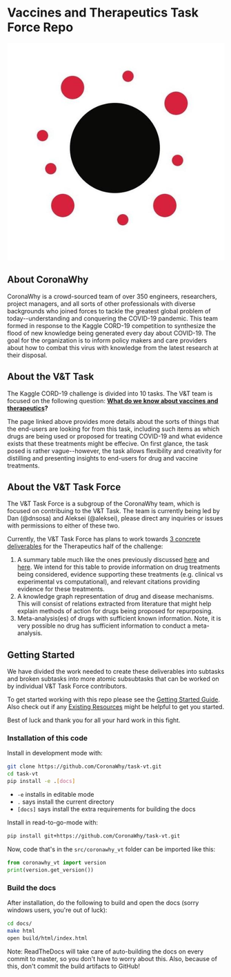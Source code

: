 # Vaccines and Therapeutics Task Force Repo

![alt text](./misc/images/coronawhy_logo.jpg)

## About CoronaWhy

CoronaWhy is a crowd-sourced team of over 350 engineers, researchers, project managers, and all sorts of other professionals with diverse backgrounds who joined forces to tackle the greatest global problem of today--understanding and conquering the COVID-19 pandemic. This team formed in response to the Kaggle CORD-19 competition to synthesize the flood of new knowledge being generated every day about COVID-19. The goal for the organization is to inform policy makers and care providers about how to combat this virus with knowledge from the latest research at their disposal.

## About the V&T Task

The Kaggle CORD-19 challenge is divided into 10 tasks. The V&T team is focused on the following question: **[What do we know about vaccines and therapeutics](https://www.kaggle.com/allen-institute-for-ai/CORD-19-research-challenge/tasks?taskId=561)?**

The page linked above provides more details about the sorts of things that the end-users are looking for from this task, including such items as which drugs are being used or proposed for treating COVID-19 and what evidence exists that these treatments might be effecive. On first glance, the task posed is rather vague--however, the task allows flexibility and creativity for distilling and presenting insights to end-users for drug and vaccine treatments.

## About the V&T Task Force

The V&T Task Force is a subgroup of the CoronaWhy team, which is focused on contribuing to the V&T Task. The team is currently being led by Dan (@dnsosa) and Aleksei (@aleksei), please direct any inquiries or issues with permissions to either of these two.

Currently, the V&T Task Force has plans to work towards [3 concrete deliverables](https://docs.google.com/spreadsheets/d/16kYZPYFMR2n4EcLXexVz-lZee03ofZNEVe-8ke-Os4U/edit#gid=1608970502) for the Therapeutics half of the challenge: 
1. A summary table much like the ones previously discussed [here](https://www.kaggle.com/covid-19-contributions) and [here](https://www.kaggle.com/allen-institute-for-ai/CORD-19-research-challenge/discussion/138484#788765). We intend for this table to provide information on drug treatments being considered, evidence supporting these treatments (e.g. clinical vs experimental vs computational), and relevant citations providing evidence for these treatments. 
2. A knowledge graph representation of drug and disease mechanisms. This will consist of relations extracted from literature that might help explain methods of action for drugs being proposed for repurposing.
3. Meta-analysis(es) of drugs with sufficient known information. Note, it is very possible no drug has sufficient information to conduct a meta-analysis.

## Getting Started

We have divided the work needed to create these deliverables into subtasks and broken subtasks into more atomic subsubtasks that can be worked on by individual V&T Task Force contributors.

To get started working with this repo please see the [Getting Started Guide](https://github.com/CoronaWhy/task-vt/wiki/Getting-Started-Guide). Also check out if any [Existing Resources](https://github.com/CoronaWhy/task-vt/wiki/Interesting-External-Resources) might be helpful to get you started.

Best of luck and thank you for all your hard work in this fight.

### Installation of this code

Install in development mode with:

```sh
git clone https://github.com/CoronaWhy/task-vt.git
cd task-vt
pip install -e .[docs]
```

- `-e` installs in editable mode
- `.` says install the current directory
- `[docs]` says install the extra requirements for building the docs

Install in read-to-go-mode with:

```sh
pip install git+https://github.com/CoronaWhy/task-vt.git
```

Now, code that's in the `src/coronawhy_vt` folder can be imported like this:

```python
from coronawhy_vt import version
print(version.get_version())
```

### Build the docs

After installation, do the following to build and open the docs (sorry windows users,
you're out of luck):

```sh
cd docs/
make html
open build/html/index.html
```

Note: ReadTheDocs will take care of auto-building the docs on every commit to master,
so you don't have to worry about this. Also, because of this, don't commit the
build artifacts to GitHub!
